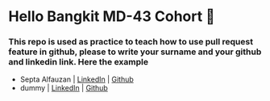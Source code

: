 # Hello Bangkit MD-43 Cohort 👋

### This repo is used as practice to teach how to use pull request feature in github, please to write your surname and your github and linkedin link. Here the example

- Septa Alfauzan | [LinkedIn](https://www.linkedin.com/in/septa-alfauzan-a11a891b0/) | [Github](https://github.com/SeptAlfauzan/)
- dummy | [LinkedIn]() | [Github]()
